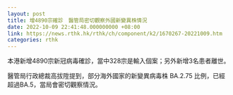 ```yaml
---
layout: post
title: 增4890宗確診　醫管局密切觀察外國新變異株情況
date: 2022-10-09 22:41:48.000000000 +08:00
link: https://news.rthk.hk/rthk/ch/component/k2/1670267-20221009.htm
categories: rthk
---
```


本港新增4890宗新冠病毒確診，當中328宗是輸入個案；另外新增3名患者離世。

醫管局行政總裁高拔陞提到，部分海外國家的新變異病毒株 BA.2.75 比例，已經超過BA.5，當局會密切觀察情況。
